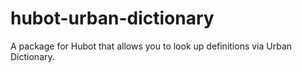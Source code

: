 # hubot-urban-dictionary
A package for Hubot that allows you to look up definitions via Urban Dictionary.
